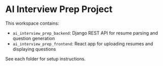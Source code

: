 # AI Interview Prep Project

This workspace contains:
- `ai_interview_prep_backend`: Django REST API for resume parsing and question generation
- `ai_interview_prep_frontend`: React app for uploading resumes and displaying questions

See each folder for setup instructions.
